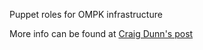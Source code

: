 Puppet roles for OMPK infrastructure

More info can be found at [Craig Dunn's post](http://www.craigdunn.org/2012/05/239/)